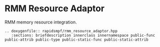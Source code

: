 # RMM Resource Adaptor

RMM memory resource integration.

```{eval-rst}
.. doxygenfile:: rapidsmpf/rmm_resource_adaptor.hpp
   :sections: briefdescription innerclass innernamespace public-func public-attrib public-type public-static-func public-static-attrib
```
